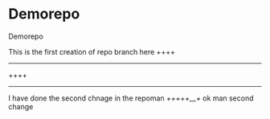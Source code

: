 # Demorepo
Demorepo

This is the first creation of repo branch here
++++
_____
++++
_____


I have done the second chnage in the repoman
_+_+_+_+_+__+_
ok man
second change